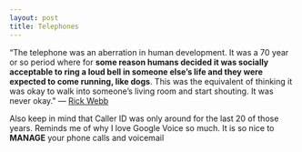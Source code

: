 ```yaml
---
layout: post
title: Telephones
---
```


“The telephone was an aberration in human development. It was a 70 year or so period where for **some reason humans decided it was socially acceptable to ring a loud bell in someone else’s life and they were expected to come running, like dogs**. This was the equivalent of thinking it was okay to walk into someone’s living room and start shouting. It was never okay." — [Rick Webb](http://rickwebb.tumblr.com/post/556400952/the-never-call-there-are-some-people-who-love-to)

Also keep in mind that Caller ID was only around for the last 20 of those years. Reminds me of why I love Google Voice so much. It is so nice to **MANAGE** your phone calls and voicemail 